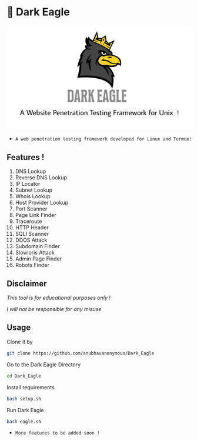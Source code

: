 # 💫 Dark Eagle
<img src="logo.jpg"><br>
* `A web penetration testing framework developed for Linux and Termux!`

## Features !

01.  DNS Lookup</br>
02.  Reverse DNS Lookup</br>
03.  IP Locator</br>
04.  Subnet Lookup</br>
05.  Whois Lookup</br>
06.  Host Provider Lookup</br>
07.  Port Scanner</br>
08.  Page Link Finder</br>
09.  Traceroute</br>
10.  HTTP Header</br>
11.  SQLI Scanner</br>
12.  DDOS Attack</br>
13.  Subdomain Finder</br>
14.  Slowloris Attack</br>
15.  Admin Page Finder</br>
16.  Robots Finder</br>

## Disclaimer
*This tool is for educational purposes only !*

*I will not be responsible for any misuse*

## Usage
Clone it by
```bash
git clone https://github.com/anubhavanonymous/Dark_Eagle
```
Go to the Dark Eagle Directory
```bash
cd Dark_Eagle
```
Install requirements 
```bash
bash setup.sh
```
Run Dark Eagle 
```bash
bash eagle.sh
```
* `More features to be added soon !`
